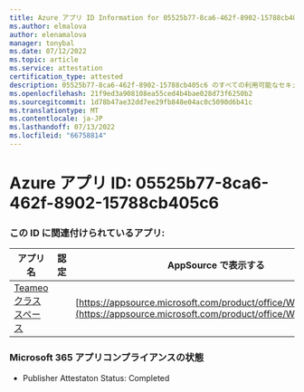 ```yaml
---
title: Azure アプリ ID Information for 05525b77-8ca6-462f-8902-15788cb405c6
ms.author: elmalova
author: elenamalova
manager: tonybal
ms.date: 07/12/2022
ms.topic: article
ms.service: attestation
certification_type: attested
description: 05525b77-8ca6-462f-8902-15788cb405c6 のすべての利用可能なセキュリティとコンプライアンス情報。
ms.openlocfilehash: 21f9ed3a908108ea55ced4b4bae028d73f6250b2
ms.sourcegitcommit: 1d78b47ae32dd7ee29fb848e04ac0c5090d6b41c
ms.translationtype: MT
ms.contentlocale: ja-JP
ms.lasthandoff: 07/13/2022
ms.locfileid: "66758814"
---
```

# <a name="azure-app-id-05525b77-8ca6-462f-8902-15788cb405c6"></a>Azure アプリ ID: 05525b77-8ca6-462f-8902-15788cb405c6


### <a name="apps-associated-with-this-id"></a>この ID に関連付けられているアプリ:
| **アプリ名** | **認定** | **AppSource で表示する** |
|--------------|---------------|-----------------------|
| [Teameo クラス スペース](../forward/WA200003630.md) |  | [https://appsource.microsoft.com/product/office/WA200003630](https://appsource.microsoft.com/product/office/WA200003630) |

### <a name="microsoft-365-app-compliance-status"></a>Microsoft 365 アプリコンプライアンスの状態
- Publisher Attestaton Status: Completed
